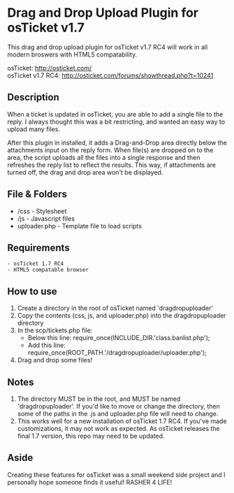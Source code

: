 # Drag and Drop Upload Plugin for osTicket v1.7

This drag and drop upload plugin for osTicket v1.7 RC4 will work in all modern broswers with HTML5 compatability.

osTicket: http://osticket.com/ <br>
osTicket v1.7 RC4: http://osticket.com/forums/showthread.php?t=10241

## Description

When a ticket is updated in osTicket, you are able to add a single file to the reply. I always thought this was a bit restricting, and wanted an easy way to upload many files. 

After this plugin in installed, it adds a Drag-and-Drop area directly below the attachments input on the reply form. When file(s) are dropped on to the area, the script uploads all the files into a single response and then refreshes the reply list to reflect the results. This way, if attachments are turned off, the drag and drop area won't be displayed.

## File & Folders

 - /css 	-	Stylesheet
 - /js  	-	Javascript files
 - uploader.php -	Template file to load scripts

## Requirements

	- osTicket 1.7 RC4
	- HTML5 compatable browser

## How to use

 1. Create a directory in the root of osTicket named 'dragdropuploader'
 2. Copy the contents (css, js, and uploader.php) into the dragdropuploader directory
 3. In the scp/tickets.php file: <br>
 	- Below this line: require_once(INCLUDE_DIR.'class.banlist.php'); <br>
 	- Add this line: require_once(ROOT_PATH.'/dragdropuploader/uploader.php');
 4. Drag and drop some files!	
 
## Notes

 1. The directory MUST be in the root, and MUST be named 'dragdropuploader'. If you'd like to move or change the directory, then some of the paths in the .js and uploader.php file will need to change.
 2. This works well for a new installation of osTicket 1.7 RC4. If you've made customizations, it may not work as expected. As osTicket releases the final 1.7 version, this repo may need to be updated. 

## Aside

Creating these features for osTicket was a small weekend side project and I personally hope someone finds it useful! RASHER 4 LIFE!



	
